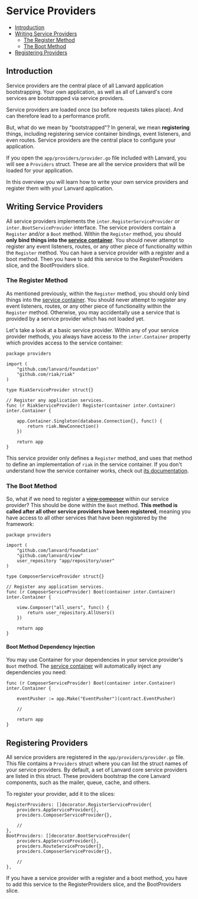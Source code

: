 # Service Providers

- [Introduction](#introduction)
- [Writing Service Providers](#writing-service-providers)
    - [The Register Method](#the-register-method)
    - [The Boot Method](#the-boot-method)
- [Registering Providers](#registering-providers)

<a name="introduction"></a>
## Introduction

Service providers are the central place of all Lanvard application bootstrapping. Your own application, as well as all of Lanvard's core services are bootstrapped via service providers.

Service providers are loaded once (so before requests takes place). And can therefore lead to a performance profit.

But, what do we mean by "bootstrapped"? In general, we mean **registering** things, including registering service container bindings, event listeners, and even routes. Service providers are the central place to configure your application.

If you open the `app/providers/provider.go` file included with Lanvard, you will see a `Providers` struct. These are all the service providers that will be loaded for your application.

In this overview you will learn how to write your own service providers and register them with your Lanvard application.

<a name="writing-service-providers"></a>
## Writing Service Providers

All service providers implements the `inter.RegisterServiceProvider` or `inter.BootServiceProvider` interface. The service providers contain a `Register` and/or a `Boot` method. Within the `Register` method, you should **only bind things into the [service container](/docs/{{version}}/container)**. You should never attempt to register any event listeners, routes, or any other piece of functionality within the `Register` method. You can have a service provider with a register and a boot method. Then you have to add this service to the RegisterProviders slice, and the BootProviders slice.

<a name="the-register-method"></a>
### The Register Method

As mentioned previously, within the `Register` method, you should only bind things into the [service container](/docs/{{version}}/container). You should never attempt to register any event listeners, routes, or any other piece of functionality within the `Register` method. Otherwise, you may accidentally use a service that is provided by a service provider which has not loaded yet.

Let's take a look at a basic service provider. Within any of your service provider methods, you always have access to the `inter.Container` property which provides access to the service container:
    
    package providers
    
    import (
        "github.com/lanvard/foundation"
        "github.com/riak/riak"
    )
    
    type RiakServiceProvider struct{}
    
    // Register any application services.
    func (r RiakServiceProvider) Register(container inter.Container) inter.Container {

        app.Container.Singleton(database.Connection{}, func() {
            return riak.NewConnection()
        })

        return app
    }

This service provider only defines a `Register` method, and uses that method to define an implementation of `riak` in the service container. If you don't understand how the service container works, check out [its documentation](/docs/{{version}}/container).

<a name="the-boot-method"></a>
### The Boot Method

So, what if we need to register a [~~view composer~~](/docs/{{version}}/views#view-composers) within our service provider? This should be done within the `Boot` method. **This method is called after all other service providers have been registered**, meaning you have access to all other services that have been registered by the framework:
    
    package providers
    
    import (
        "github.com/lanvard/foundation"
        "github.com/lanvard/view"
        user_repository "app/repository/user"
    )
    
    type ComposerServiceProvider struct{}
    
    // Register any application services.
    func (r ComposerServiceProvider) Boot(container inter.Container) inter.Container {

        view.Composer("all_users", func() {
            return user_repository.AllUsers()
        })

        return app
    }

#### Boot Method Dependency Injection

You may use Container for your dependencies in your service provider's `Boot` method. The [service container](/docs/{{version}}/container) will automatically inject any dependencies you need:

    func (r ComposerServiceProvider) Boot(container inter.Container) inter.Container {

        eventPusher := app.Make("EventPusher")(contract.EventPusher)
        
        //

        return app
    }

<a name="registering-providers"></a>
## Registering Providers

All service providers are registered in the `app/providers/provider.go` file. This file contains a `Providers` struct where you can list the struct names of your service providers. By default, a set of Lanvard core service providers are listed in this struct. These providers bootstrap the core Lanvard components, such as the mailer, queue, cache, and others.

To register your provider, add it to the slices:

	RegisterProviders: []decorator.RegisterServiceProvider{
	    providers.AppServiceProvider{},
		providers.ComposerServiceProvider{},
		
		//
	},
    BootProviders: []decorator.BootServiceProvider{
        providers.AppServiceProvider{},
        providers.RouteServiceProvider{},
        providers.ComposerServiceProvider{},
        
        //
    },
    
If you have a service provider with a register and a boot method, you have to add this service to the RegisterProviders slice, and the BootProviders slice.

